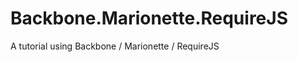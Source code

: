 Backbone.Marionette.RequireJS
=============================

A tutorial using Backbone / Marionette / RequireJS 
